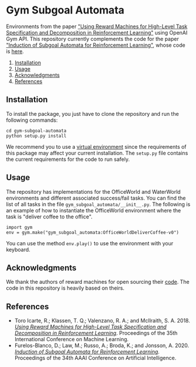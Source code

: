 # Gym Subgoal Automata
Environments from the paper ["Using Reward Machines for High-Level Task Specification and Decomposition in Reinforcement Learning"](#references) 
using OpenAI Gym API. This repository currently complements the code for the paper ["Induction of Subgoal Automata for Reinforcement Learning"](#references), 
whose code is [here](https://github.com/ertsiger/induction-subgoal-automata-rl).

1. [Installation](#installation)
1. [Usage](#usage)
1. [Acknowledgments](#acks)
1. [References](#references)

## <a name="installation"></a>Installation
To install the package, you just have to clone the repository and run the following commands:
```
cd gym-subgoal-automata
python setup.py install
```

We recommend you to use a [virtual environment](https://docs.python.org/3/tutorial/venv.html) since the requirements of 
this package may affect your current installation. The `setup.py` file contains the current requirements for the code to run safely.

## <a name="usage"></a>Usage
The repository has implementations for the OfficeWorld and WaterWorld environments and different associated success/fail tasks. 
You can find the list of all tasks in the file `gym_subgoal_automata/__init__.py`. The following is an example of how to
instantiate the OfficeWorld environment where the task is "deliver coffee to the office".

```
import gym
env = gym.make("gym_subgoal_automata:OfficeWorldDeliverCoffee-v0")
```

You can use the method `env.play()` to use the environment with your keyboard.

## <a name="acks"></a>Acknowledgments
We thank the authors of reward machines for open sourcing their [code](https://bitbucket.org/RToroIcarte/qrm). The code 
in this repository is heavily based on theirs.

## <a name="references"></a>References
* Toro Icarte, R.; Klassen, T. Q.; Valenzano, R. A.; and McIlraith, S. A. 2018. [_Using Reward Machines for High-Level Task Specification and Decomposition in Reinforcement Learning_](http://proceedings.mlr.press/v80/icarte18a.html). Proceedings of the 35th International Conference on Machine Learning.
* Furelos-Blanco, D.; Law, M.; Russo, A.; Broda, K.; and Jonsson, A. 2020. [_Induction of Subgoal Automata for Reinforcement Learning_](https://aaai.org/ojs/index.php/AAAI/article/view/5802). Proceedings of the 34th AAAI Conference on Artificial Intelligence.
